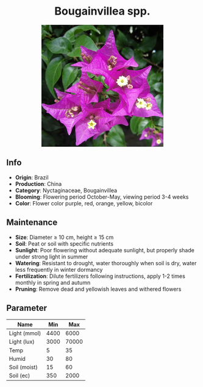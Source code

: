 <h1 align='center'>Bougainvillea spp.</h1>
<p align="center">
    <img 
        align='center'
        width='320'
        src="../images/bougainvillea spp.png" 
        alt='Bougainvillea spp.' />
</p>

## Info

 - **Origin**: Brazil
 - **Production**: China
 - **Category**: Nyctaginaceae, Bougainvillea
 - **Blooming**: Flowering period October-May, viewing period 3-4 weeks
 - **Color**: Flower color purple, red, orange, yellow, bicolor

## Maintenance

 - **Size**: Diameter ≥ 10 cm, height ≥ 15 cm
 - **Soil**: Peat or soil with specific nutrients
 - **Sunlight**: Poor flowering without adequate sunlight, but properly shade under strong light in summer
 - **Watering**: Resistant to drought, water thoroughly when soil is dry, water less frequently in winter dormancy
 - **Fertilization**: Dilute fertilizers following instructions, apply 1-2 times monthly in spring and autumn
 - **Pruning**: Remove dead and yellowish leaves and withered flowers

## Parameter

| Name         | Min  | Max   |
|--------------|------|-------|
| Light (mmol) | 4400 | 6000  |
| Light (lux)  | 3000 | 70000 |
| Temp         | 5    | 35    |
| Humid        | 30   | 80    |
| Soil (moist) | 15   | 60    |
| Soil (ec)    | 350  | 2000  |